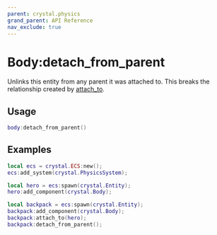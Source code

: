 ```yaml
---
parent: crystal.physics
grand_parent: API Reference
nav_exclude: true
---
```


# Body:detach_from_parent

Unlinks this entity from any parent it was attached to. This breaks the relationship created by [attach_to](body_attach_to).

## Usage

```lua
body:detach_from_parent()
```

## Examples

```lua
local ecs = crystal.ECS:new();
ecs:add_system(crystal.PhysicsSystem);

local hero = ecs:spawn(crystal.Entity);
hero:add_component(crystal.Body);

local backpack = ecs:spawn(crystal.Entity);
backpack:add_component(crystal.Body);
backpack:attach_to(hero);
backpack:detach_from_parent();
```
